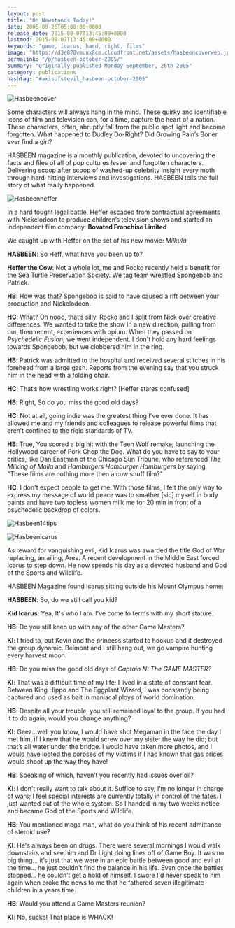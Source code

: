 ```yaml
---
layout: post
title: "On Newstands Today!"
date: 2005-09-26T05:00:00+0000
release_date: 2015-08-07T13:45:09+0000
lastmod: 2015-08-07T13:45:09+0000
keywords: "game, icarus, hard, right, films"
image: "https://d3e878vmunx8cm.cloudfront.net/assets/hasbeencoverweb.jpg"
permalink: "/p/hasbeen-october-2005/"
summary: "Originally published Monday September, 26th 2005"
category: publications
hashtag: "#axisofstevil_hasbeen-october-2005"
---
```


[id_1]: https://d3e878vmunx8cm.cloudfront.net/assets/hasbeencoverweb.jpg "Hasbeencover"[id_2]: https://d3e878vmunx8cm.cloudfront.net/assets/hasbeenheffer.jpg "Hasbeenheffer"[id_3]: https://d3e878vmunx8cm.cloudfront.net/assets/14tipsweb.jpg "Hasbeen14tips"[id_4]: https://d3e878vmunx8cm.cloudfront.net/assets/hasbeenicarus.jpg "Hasbeenicarus"
![Hasbeencover][id_1]

Some characters will always hang in the mind. These quirky and identifiable icons of film and television can, for a time, capture the heart of a nation. These characters, often, abruptly fall from the public spot light and become forgotten. What happened to Dudley Do-Right? Did Growing Pain’s Boner ever find a girl?

HASBEEN magazine is a monthly publication, devoted to uncovering the facts and files of all of pop cultures lesser and forgotten characters. Delivering scoop after scoop of washed-up celebrity insight every moth through hard-hitting interviews and investigations. HASBEEN tells the full story of what really happened.

![Hasbeenheffer][id_2]

In a hard fought legal battle, Heffer escaped from contractual agreements with Nickelodeon to produce children’s television shows and started an independent film company: **Bovated Franchise Limited**

We caught up with Heffer on the set of his new movie: *Milkula*

**HASBEEN**: So Heff, what have you been up to?

**Heffer the Cow**: Not a whole lot, me and Rocko recently held a benefit for the Sea Turtle Preservation Society. We tag team wrestled Spongebob and Patrick.

**HB**: How was that? Spongebob is said to have caused a rift between your production and Nickelodeon.

**HC**: What? Oh nooo, that’s silly, Rocko and I split from Nick over creative differences. We wanted to take the show in a new direction; pulling from our, then recent, experiences with opium. When they passed on *Psychedelic Fusion*, we went independent. I don't hold any hard feelings towards Spongebob, but we clobbered him in the ring.

**HB**: Patrick was admitted to the hospital and received several stitches in his forehead from a large gash. Reports from the evening say that you struck him in the head with a folding chair.

**HC**: That’s how wrestling works right? [Heffer stares confused]

**HB**: Right, So do you miss the good old days?

**HC**: Not at all, going indie was the greatest thing I've ever done. It has allowed me and my friends and colleagues to release powerful films that aren’t confined to the rigid standards of TV.

**HB**: True, You scored a big hit with the Teen Wolf remake; launching the Hollywood career of Pork Chop the Dog. What do you have to say to your critics, like Dan Eastman of the Chicago Sun Tribune, who referenced *The Milking of Molla* and *Hamburgers Hamburger Hamburgers* by saying "These films are nothing more then a cow snuff film?"

**HC**: I don't expect people to get me. With those films, I felt the only way to express my message of world peace was to smather [sic] myself in body paints and have two topless women milk me for 20 min in front of a psychedelic backdrop of colors.

![Hasbeen14tips][id_3]

![Hasbeenicarus][id_4]

As reward for vanquishing evil, Kid Icarus was awarded the title God of War replacing, an ailing, Ares. A recent development in the Middle East forced Icarus to step down. He now spends his day as a devoted husband and God of the Sports and Wildlife.

HASBEEN Magazine found Icarus sitting outside his Mount Olympus home:

**HASBEEN**: So, do we still call you kid?

**Kid Icarus**: Yea, It's who I am. I've come to terms with my short stature.

**HB**: Do you still keep up with any of the other Game Masters?

**KI**: I tried to, but Kevin and the princess started to hookup and it destroyed the group dynamic. Belmont and I still hang out, we go vampire hunting every harvest moon.

**HB**: Do you miss the good old days of *Captain N: The GAME MASTER?*

**KI**: That was a difficult time of my life; I lived in a state of constant fear. Between King Hippo and The Eggplant Wizard, I was constantly being captured and used as bait in maniacal ploys of world domination.

**HB**: Despite all your trouble, you still remained loyal to the group. If you had it to do again, would you change anything?

**KI**: Geez...well you know, I would have shot Megaman in the face the day I met him, if I knew that he would screw over my sister the way he did; but that’s all water under the bridge. I would have taken more photos, and I would have looted the corpses of my victims if I had known that gas prices would shoot up the way they have!

**HB**: Speaking of which, haven’t you recently had issues over oil?

**KI**: I don't really want to talk about it. Suffice to say, I’m no longer in charge of wars; I feel special interests are currently totally in control of the fates. I just wanted out of the whole system. So I handed in my two weeks notice and became God of the Sports and Wildlife.

**HB**: You mentioned mega man, what do you think of his recent admittance of steroid use?

**KI**: He's always been on drugs. There were several mornings I would walk downstairs and see him and Dr Light doing lines off of Game Boy. It was no big thing… it’s just that we were in an epic battle between good and evil at the time... he just couldn't find the balance in his life. Even once the battles stopped... he couldn’t get a hold of himself. I swore I'd never speak to him again when broke the news to me that he fathered seven illegitimate children in a years time.

**HB**: Would you attend a Game Masters reunion?

**KI**: No, sucka! That place is WHACK!
